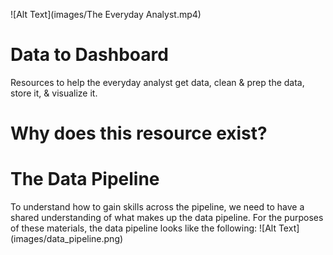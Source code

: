 ![Alt Text](images/The Everyday Analyst.mp4)
<h1 align="left"> Data to Dashboard </h1>
Resources to help the everyday analyst get data, clean &amp; prep the data, store it, &amp; visualize it. 

<h1> Why does this resource exist? </h1>

<h1> The Data Pipeline </h1>
To understand how to gain skills across the pipeline, we need to have a shared understanding of what makes up the data pipeline.  For the purposes of these materials, the data pipeline looks like the following:
![Alt Text](images/data_pipeline.png)






